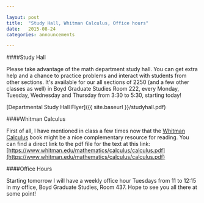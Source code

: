 ```yaml
---

layout: post
title:  "Study Hall, Whitman Calculus, Office hours"
date:   2015-08-24
categories: announcements 

---
```


####Study Hall

Please take advantage of the math department study hall. You can get extra help and a chance to practice problems and interact with students from other sections. It's available for our all sections of 2250 (and a few other classes as well) in Boyd Graduate Studies Room 222, every Monday, Tuesday, Wednesday and Thursday from 3:30 to 5:30, starting today!

[Departmental Study Hall Flyer]({{ site.baseurl }}/studyhall.pdf)


####Whitman Calculus

First of all, I have mentioned in class a few times now that the [Whitman Calculus](https://www.whitman.edu/mathematics/calculus/) book might be a nice complementary resource for reading. You can find a direct link to the pdf file for the text at this link:
[https://www.whitman.edu/mathematics/calculus/calculus.pdf](https://www.whitman.edu/mathematics/calculus/calculus.pdf)

####Office Hours

Starting tomorrow I will have a weekly office hour Tuesdays from 11 to 12:15 in my office, Boyd Graduate Studies, Room 437. Hope to see you all there at some point!